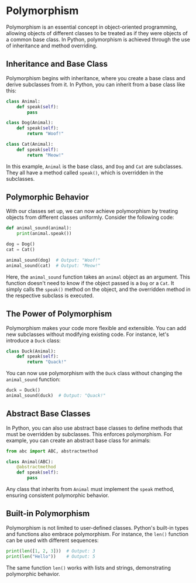 # Polymorphism

Polymorphism is an essential concept in object-oriented programming, allowing objects of different classes to be treated as if they were objects of a common base class. In Python, polymorphism is achieved through the use of inheritance and method overriding.

## Inheritance and Base Class

Polymorphism begins with inheritance, where you create a base class and derive subclasses from it. In Python, you can inherit from a base class like this:


```python
class Animal:
    def speak(self):
        pass

class Dog(Animal):
    def speak(self):
        return "Woof!"

class Cat(Animal):
    def speak(self):
        return "Meow!"
```

In this example, `Animal` is the base class, and `Dog` and `Cat` are subclasses. They all have a method called `speak()`, which is overridden in the subclasses.

## Polymorphic Behavior

With our classes set up, we can now achieve polymorphism by treating objects from different classes uniformly. Consider the following code:


```python
def animal_sound(animal):
    print(animal.speak())

dog = Dog()
cat = Cat()

animal_sound(dog)  # Output: "Woof!"
animal_sound(cat)  # Output: "Meow!"
```

Here, the `animal_sound` function takes an `animal` object as an argument. This function doesn't need to know if the object passed is a `Dog` or a `Cat`. It simply calls the `speak()` method on the object, and the overridden method in the respective subclass is executed.

## The Power of Polymorphism

Polymorphism makes your code more flexible and extensible. You can add new subclasses without modifying existing code. For instance, let's introduce a `Duck` class:


```python
class Duck(Animal):
    def speak(self):
        return "Quack!"
```

You can now use polymorphism with the `Duck` class without changing the `animal_sound` function:


```python
duck = Duck()
animal_sound(duck)  # Output: "Quack!"
```

## Abstract Base Classes

In Python, you can also use abstract base classes to define methods that must be overridden by subclasses. This enforces polymorphism. For example, you can create an abstract base class for animals:


```python
from abc import ABC, abstractmethod

class Animal(ABC):
    @abstractmethod
    def speak(self):
        pass
```

Any class that inherits from `Animal` must implement the `speak` method, ensuring consistent polymorphic behavior.

## Built-in Polymorphism

Polymorphism is not limited to user-defined classes. Python's built-in types and functions also embrace polymorphism. For instance, the `len()` function can be used with different sequences:


```python
print(len([1, 2, 3]))  # Output: 3
print(len("Hello"))    # Output: 5
```

The same function `len()` works with lists and strings, demonstrating polymorphic behavior.
